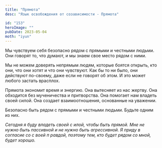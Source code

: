 ```yaml
---
title: "Прямота"
desc: "Язык освобождения от созависимости - Прямота"

id: "153"
heroImage: ""
pubDate: 2023-05-04
moth: "iyun"
---
```


Мы чувствуем себя безопасно рядом с прямыми и честными людьми. Они говорят то,
что думают, и мы знаем свое место рядом с ними.

Мы не можем доверять непрямым людям, которые боятся открыть, кто они, что они
хотят и что они чувствуют. Как бы то ни было, они действуют по-своему, даже
если не говорят об этом. И это может любого застать врасплох.

Прямота экономит время и энергию. Она вытесняет из нас жертву. Она обходится
без мученичества и притворства. Она помогает нам владеть своей силой. Она
создает взаимоотношения, основанные на уважении.

Безопасно быть рядом с прямыми и честными людьми. Будьте одним из них.

_Сегодня_ _я_ _буду_ _владеть_ _своей_ _с_ _илой,_ _чтобы_ _быть_ _прямой._
_Мне_ _не_ _нужно_ _быть_ _пассивной_ _и_ _не_ _нужно_ _быть_ _агрессивной._
_Я_ _приду_ _в_ _согласие_ _со_ _с_ _воей_ _п_ _равдой,_ _поэтому_ _тем,_
_кто_ _будет_ _рядом_ _со_ _мной,_ _будет_ _хорошо._
